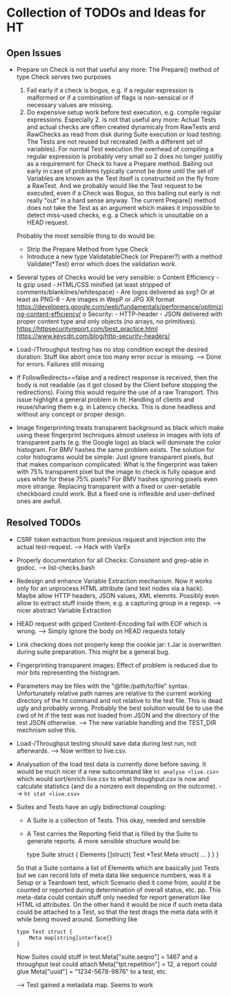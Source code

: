 Collection of TODOs and Ideas for HT
====================================

Open Issues
-----------

*  Prepare on Check is not that useful any more:
   The Prepare() method of type Check serves two purposes
     1. Fail early if a check is bogus, e.g. if a regular expression is
        malformed or if a combination of flags is non-sensical or if
        necessary values are missing.
     2. Do expensive setup work before test execution, e.g. compile
        regular expressions.
   Especially 2. is not that useful any more: Actual Tests and actual
   checks are often created dynamicaly from RawTests and RawChecks as
   read from disk during Suite execution or load testing: The Tests
   are not reused but recreated (with a different set of variables).
   For normal Test execution the overhead of compiling a regular expression
   is probably very small so 2 does no longer justifiy as a requirement
   for Check to have a Prepare method.
   Bailing out early in case of problems typically cannot be done until
   the set of Variables are known as the Test itself is constructed on
   the fly from a RawTest. And we probably would like the Test request
   to be executed, even if a Check was Bogus, so this bailing out early
   is not really "out" in a hard sense anyway.
   The current Prepare() method does not take the Test as an argument
   which makes it impossible to detect miss-used checks, e.g. a Check
   which is unsuitable on a HEAD request.

   Probably the most sensible thing to do would be:
     - Strip the Prepare Method from type Check
     - Introduce a new type ValidatableCheck (or Preparer?) with 
       a method  Validate(*Test) error which does the validation
       work.

*  Several types of Checks would be very sensible:
     o Content Efficiency 
         - Is gzip used
         - HTML/CSS minified (at least stripped of comments/blanklines/whitespace)
         - Are logos delivered as svg? Or at least as PNG-8
         - Are images in WepP or JPG XR format
       https://developers.google.com/web/fundamentals/performance/optimizing-content-efficiency/
     o Security:
         - HTTP-header
         - JSON delivered with proper content type and only objects (no arrays,
           no primitives).
       https://httpsecurityreport.com/best_practice.html
       https://www.keycdn.com/blog/http-security-headers/

*  Load-/Throughput testing has no stop condition except the desired
   duration: Stuff like abort once too many error occur is missing.
   --> Done for errors. Failures still missing

*  If FollowRedirects==false and a redirect response is received, then
   the body is not readable (as it got closed by the Client before stopping
   the redirections).  Fixing this would require the use of a raw
   Transport.  This issue highlight a general problem in ht: Handling of
   clients and reuse/sharing them e.g. in Latency checks.  This is done
   headless and without any concept or proper design.

*  Image fingerprinting treats transparent background as black which
   make using these fingerprint techniques almost useless in images with
   lots of transparent parts (e.g. the Google logo) as black will dominate
   the color histogram. For BMV hashes the same problem exists.
   The solution for color histograms would be simple: Just ignore transparent
   pixels, but that makes comparison complicated: What is the fingerprint
   was taken with 75% transparent pixel but the image to check is fully
   opaque and uses white for these 75% pixels? For BMV hashes ignoring pixels
   even more strange.
   Replacing transparent with a fixed or user-setable checkboard could work.
   But a fixed one is inflexible and user-defined ones are awfull.



Resolved TODOs
--------------

*  CSRF token extraction from previous request and injection
   into the actual test-request.
   --> Hack with VarEx

*  Properly documentation for all Checks: Consistent and
   grep-able in godoc.
   --> list-checks.bash

*  Redesign and enhance Variable Extraction mechanism. Now it works only
   for an unprocess HTML attribute (and text nodes via a hack). Maybe allow
   HTTP headers, JSON values, XML elemnts. Possibly even allow to extract
   stuff inside them, e.g. a capturing group in a regexp.
   --> nicer abstract Variable Extraction

*  HEAD request with gziped Content-Encoding fail with EOF which is
   wrong.
   --> Simply ignore the body on HEAD requests totaly

*  Link checking does not properly keep the cookie jar: t.Jar is overwritten
   during suite preparation.  This might be a general bug.

*  Fingerprinting transparent images: Effect of problem is reduced due to
   mor bits representing the histogram.

*  Parameters may be files with the "@file:/path/to/file" syntax.
   Unfortunately relative path names are relative to the current working
   directory of the ht command and not relative to the test file.
   This is dead ugly and probably wrong.  Probably the best solution would
   be to use the cwd of ht if the test was not loaded from JSON and the
   directory of the test JSON otherwise.
   --> The new variable handling and the TEST_DIR mechnism solve this.

*  Load-/Throughput testing should save data during test run, not afterwards.
   --> Now written to live.csv.

*  Analysation of the load test data is currently done before saving.
   It would be much nicer if a new subcommand like `ht analyse <live.csv>`
   which would sort/enrich live.csv to what throughput.csv is now and
   calculate statistics (and do a nonzero exit depending on the outcome).
   --> `ht stat <live.csv>`

*  Suites and Tests have an ugly bidirectional coupling:
     - A Suite is a collection of Tests. This okay, needed and sensible
     - A Test carries the Reporting field that is filled by the
       Suite to generate reports.
   A more sensible structure would be:

       type Suite struct {
           Elements []struct{
               Test *Test
               Meta struct{ ... }
           }
       }
   
   So that a Suite contains a list of Elements which are basically just Tests
   but we can record lots of meta data like sequence numbers, was it a Setup
   or a Teardown test, which Scenario died it come from, sould it be
   counted or reported during determination of overall status, etc. pp.
   This meta-data could contain stuff only needed for report generation like
   HTML id attributes.
   On the other hand it would be nice if such meta data could be attached
   to a Test, so that the test drags the meta data with it while being moved
   around. Something like

       type Test struct {
           Meta map[string]interface{}
       }
   
   Now Suites could stuff in test.Meta["suite.seqno"] = 1467 and a throughput
   test could attach Meta["tpt.repetition"] = 12, a report could glue
   Meta["uuid"] = "1234-5678-9876" to a test, etc.

   --> Test gained a metadata map. Seems to work